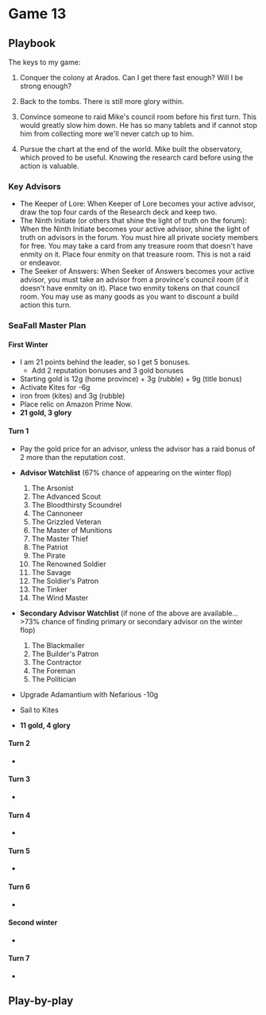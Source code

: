 # Game 13
## Playbook

The keys to my game:

1. Conquer the colony at Arados. Can I get there fast enough? Will I be strong enough?

1. Back to the tombs. There is still more glory within.

1. Convince someone to raid Mike's council room before his first turn. This would greatly slow him down. He has so many tablets and if cannot stop him from collecting more we'll never catch up to him.

1. Pursue the chart at the end of the world. Mike built the observatory, which proved to be useful. Knowing the research card before using the action is valuable.

### Key Advisors
* The Keeper of Lore: When Keeper of Lore becomes your active advisor, draw the top four cards of the Research deck and keep two.
* The Ninth Initiate (or others that shine the light of truth on the forum): When the Ninth Initiate becomes your active advisor, shine the light of truth on advisors in the forum. You must hire all private society members for free. You may take a card from any treasure room that doesn't have enmity on it. Place four enmity on that treasure room. This is not a raid or endeavor.
* The Seeker of Answers: When Seeker of Answers becomes your active advisor, you must take an advisor from a province's council room (if it doesn't have enmity on it). Place two enmity tokens on that council room. You may use as many goods as you want to discount a build action this turn.

### SeaFall Master Plan

#### First Winter
* I am 21 points behind the leader, so I get 5 bonuses.
   * Add 2 reputation bonuses and 3 gold bonuses
* Starting gold is 12g (home province) + 3g (rubble) + 9g (title bonus)
* Activate Kites for -6g
* iron from (kites) and 3g (rubble)
* Place relic on Amazon Prime Now.
* **21 gold, 3 glory**

#### Turn 1
* Pay the gold price for an advisor, unless the advisor has a raid bonus of 2 more than the reputation cost.
* **Advisor Watchlist** (67% chance of appearing on the winter flop)
   1. The Arsonist
   1. The Advanced Scout
   1. The Bloodthirsty Scoundrel
   1. The Cannoneer
   1. The Grizzled Veteran
   1. The Master of Munitions
   1. The Master Thief
   1. The Patriot
   1. The Pirate
   1. The Renowned Soldier
   1. The Savage
   1. The Soldier's Patron
   1. The Tinker
   1. The Wind Master
* **Secondary Advisor Watchlist** (if none of the above are available... >73% chance of finding primary or secondary advisor on the winter flop)
   1. The Blackmailer
   1. The Builder's Patron
   1. The Contractor
   1. The Foreman
   1. The Politician

* Upgrade Adamantium with Nefarious -10g
* Sail to Kites
* **11 gold, 4 glory**

#### Turn 2
*

#### Turn 3
*

#### Turn 4
*

#### Turn 5
*

#### Turn 6
*

#### Second winter
*

#### Turn 7
*

## Play-by-play
